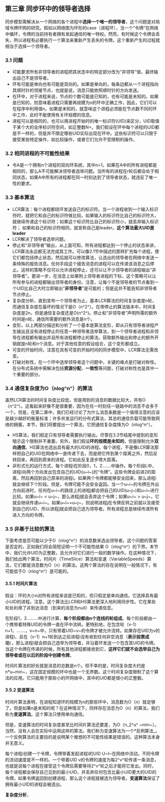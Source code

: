 ## 第三章 同步环中的领导者选择

同步模型需解决从一个网络的各个进程中**选择一个唯一的领导者**，这个问题是对局域令牌环网的研究。假如以网络图为环形的case（进程环），当一个“令牌”在网络中循环，令牌的当前持有者拥有发起通信的唯一特权。然而，有时候这个令牌会丢失，所以进程有必要执行一个算法来重新产生丢失的令牌。这个重新产生的过程就相当于选择一个领导者。

### 3.1 问题

* 可能要求所有非领导者的进程把其状态中的特定部分改为“非领导”值，最终输出自己不是领导者。
* 环有可能是单向也有可能是双向的。如果是单向的，每条边都从一个进程指向其顺时针的领接节点，也就是说，消息只能依照顺时针的方向发送。
* 在环中，对于进程来说，节点的个数可能是已知的，也有可能是未知的。如果是已知的，则意味着进程只需要再规模为n的环中正确工作，因此，它们可以在程序中利用值n。如果是未知的，就意味这个进程必须能在节点数不同的环中工作，此时不能使用有关环规模的信息。
* 进程可以是相同的，也可以用进程开始时的唯一标识符\(UID\)来区分，UID取值于某个大的全序标识符空间，如正整数N+。我们假设在环中每个进程的UID都是不一样的，但是并不限定哪些UID实际出现在环中。这些标识符可以只限于接受某些特定操作，如比较操作，或者它们允许不受限制的操作。

### 3.2 相同进程的不可能性结果

* 令A是一个拥有n个进程的双向环系统，其中n&gt;1。如果在A中的所有进程都是相同的，那么A不可能解决领导者选举问题。当所有的进程在r轮后都会处于相同状态，如果A中所有的进程都在同一时刻达到了领导者状态，就违反了唯一性的要求。

### 3.3 基本算法

* LCR算法：每个进程都绕环发送自己的标识符。当一个进程收到一个输入标识符时，就把它和自己的标识符做比较。如果输入的标识符比自己的标识符大，就继续传递这个标识符；如果这个标识符比自己的标识符小，就丢弃输入标识符； 如果和自己的标识符相同，就宣称自己是leader。**这个算法最大UID是leader**
* LCR解决了领导者选举问题。
* 停止和“非领导者”输出，从上面可知，所有进程都达到一个停止的状态来讲，LCR算法永远都无法完成其工作。可以像2.1节中描述的那样扩充每个进程，使它们都包括停止状态。然后就可以修改算法，让选出的领导者在网络中发送一条特殊的报告消息。任何手段这个报告消息的进程可以在传递该消息之后停止。这样的策略不仅可以允许进程停止，还可以让不少领导者的进程输出“非领导者”。更进一步，在消息上如果附上领导者进程的下标，这个策略可以让所有参与的进程都输出领导者的身份。注意，让每个不是领导者的节点看到一个UID比自己大时立即输出“**非领导者**”是可能的；但是这并不能告知非领导者节点停止。
* 复杂度分析，直到宣布一个领导者为止，基本LCR算法的时间复杂度是n轮，而通信复杂度在最坏的情况下是O（n^2^）。在带停止的算法版本中，时间复杂度是2n，但是通信复杂度还是O\(n^2^\)。停止和“非领导者”声明所需的额外时间是n轮，通信所需要的额外消息是n个。
* 变形，以上两部分描述和分析了一个基本是算法变形，即从只有领导者进程产生输出且没有进程停止的任意一种领导者选举算法，到一个领导者进程和非领导在进程都有输出并且所有进程都停止的算法。获取额外输出和停止的额外开销就是n轮和n个消息。对于其他任意的假设组合，这个变形都成立。
* 可变的开始时间，注意在具有可变的开始时间的同步模型中，LCR算法无需改变。
* 打破对称性，在一个环中选举领导者这个问题中，关键的难点是打破对称性。在分布式系统中需解决包括**资源分配**，**一致性**等问题，打破对称性也是其中一个重要的部分。

### 3.4 通信复杂度为O（nlog^n^）的算法

虽然LCR算法的时间复杂度比较低，但是用到的消息的数据比较大，共有O（n^2^）。这看起来好像不是很重要，因为在任一时刻任一链路中的消息不会多于一个。但是，在第二章中，我们已经讨论了为什么消息条数是一个值得注意的应该是越少越好的衡量标准；许多并发运行的分布式算法，其总的通信负载可能导致网络的拥塞。本节，我们将要提出一个算法，它把通信复杂度降为O（nlog^n^）。

* HS算法，我们假定只有领导者需要执行输出，尽管在3.3节结尾中提到的变形暗示这个限制并不重要。另外，我们假设**环的规模是未知的**，但是限制允许**双向通信**。HS算法也选出具有最大的UID的进程。每个进程，不是像LCR算法那样把自己的UID在网络中一直传递下去，而是把它传到某个距离之外，然后反转回来，再回到原来的进程。它如此反复逐步增大距离。
* 非形式化的运行方式，每个进程i在阶段0，1，2.......中操作。每个阶段L中，进程i向两个方向发出包含自己的UID\(u~i~\)的“令牌”。这些令牌会前进2的距离，然后再回到自己原来的进程i。如果两个令牌都能够安全回来，那么进程i就会继续下个阶段。但是，令牌可能不会安全返回。当一个u~i~的令牌在外出方向前进时，任何在u~i~的路径上的进程j都会把自己的UID\(u~j~\)和u~i~进行比较。如果u~i~ &lt; u~j~，那么进程j就会丢弃这个令牌；如果u~i~ &gt; u~j~，它就会继续传递u~i~。如果u~i~=u~j~，则说明进程j在令牌反转之前就以及接受到自己的UID，所以进程j就会把自己选为领导者。所有进程总是继续传递所有进入方向的令牌。

### 3.5 非基于比较的算法

下面考虑是否可能以少于O（nlog^n^）的消息数来选出领导者。这个问题的答案是否定的，正如我们将会简短证明一个不可能性结果    O（nlog^n^）的下界。本节中，我们允许UID为正整数，且允许对它们进行一般的数学操作。在这种情况下，我们给出两个算法，时间片（TimeSlice）算法和变速（VariableSpeeds）算法，它们都是消息数为O（n）的算法。这两个算法的存在说明在一般情况下，有可能低于O（nlog^n^）是可能的。

#### 3.5.1 时间片算法

假设：环的大小n对所有进程来说是已知的，但只假定是单向通信。它选择具有最小UID的进程。注意，这个算法比LCR和HS算法更深入地利用同步性。它在某些轮处利用了非到达消息（到来的消息为null）来传递信息。

在阶段1，2.........中进行计算，**每个阶段都由n个连线的轮组成**。每个阶段都由一个携带着特殊UID的令牌一直在环中流转。更特别地，在包含轮（v-1）n+1，.......，v~n~中，只有带着UID~v~的令牌才被允许流转。如果存在UID为v的进程i，且在（v-1）n+1轮到达之前进程i没有收到任何非空消息（**表示投票成功**），那么进程i就会把自己选举为领导者，并沿着环发送一个包含其UID的令牌。当这个令牌在传递的时候，所有其他进程都接收到它，**这样它们就不会选举自己为领导者或在以后的阶段中创建令牌**。

时间片算法的好处就是消息的总数是n个。但不幸的是，时间复杂度大约是n\*u~min~，这在固定规模的环中也是一个无界数。这个时间复杂度限制了这个算法的应用。它只能用于那些小的环网络中，其中的UID都是很小的正整数。

#### 3.5.2 变速算法

时间片算法表明，在进程知道环的规模为n的那些环中，消息数为O（n）就足够了。但是如果n是未知的呢？在这种情况下，同样存在消息为O（n）的算法，我们称为**变速算法**。这个算法只使用单向通信。

但是，变速算法的时间复杂度甚至比时间片算法还要差，为O（n_2^u^ ~min~）。当然，没有人会在实际中运用这样的算法。我们称为变速算法为一个\*反例算法_。一个反例算法的主要目的是说明某个推想的不可能性结果是错误的。这种算法本身并无意义。

每个进程i创建一个令牌，令牌带着发起进程i的UID U~I~在网络中流动。不同令牌的流动速度是不一样的。一个带着UID v的令牌的速度为每2^v^轮传递一条消息，也就是说每个进程在接受这个令牌后需要等待2^v^轮之后才能将它发出。同时，每个进程都会保存自己见到的最小UID，并丢弃任何包含比最小UID更大的UID的令牌。如果令牌返回到创建进程，那么这个进程就被选为领导者。**变速算法**保证了拥有最小UID的进程会被选出。

**复杂度分析**，

